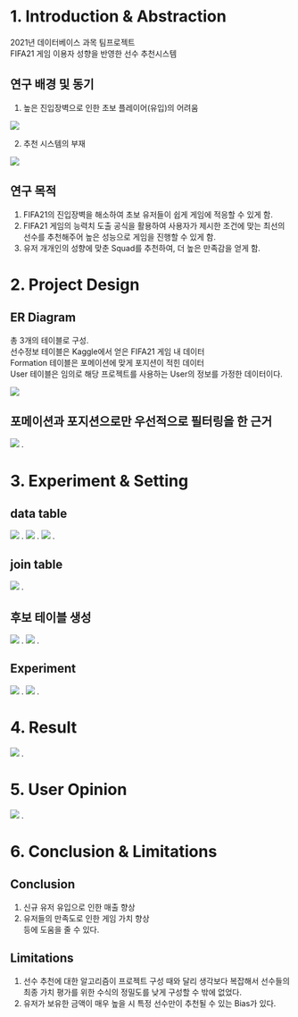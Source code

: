 # 1. Introduction & Abstraction
2021년 데이터베이스 과목 팀프로젝트  
FIFA21 게임 이용자 성향을 반영한 선수 추천시스템


## 연구 배경 및 동기
1. 높은 진입장벽으로 인한 초보 플레이어(유입)의 어려움
<img src="./public/research_background.png">  

2. 추천 시스템의 부재  
<img src="./public/2.png">

## 연구 목적
1. FIFA21의 진입장벽을 해소하여 초보 유저들이 쉽게 게임에 적응할 수 있게 함.
2. FIFA21 게임의 능력치 도출 공식을 활용하여 사용자가 제시한 조건에 맞는 최선의 선수를 추천해주어 높은 성능으로 게임을 진행할 수 있게 함.
3. 유저 개개인의 성향에 맞춘 Squad를 추천하여, 더 높은 만족감을 얻게 함.  
  

      
# 2. Project Design

## ER Diagram 
총 3개의 테이블로 구성.  
선수정보 테이블은 Kaggle에서 얻은 FIFA21 게임 내 데이터  
Formation 테이블은 포메이션에 맞게 포지션이 적힌 데이터  
User 테이블은 임의로 해당 프로젝트를 사용하는 User의 정보를 가정한 데이터이다.  

<img src="./public/er_diagram.png">

## 포메이션과 포지션으로만 우선적으로 필터링을 한 근거  
<img src="./public/proof_of_position_formation.png"> . 
  

      
# 3. Experiment & Setting
## data table   
<img src="./public/experiment_1.png"> . 
<img src="./public/experiment_2.png"> . 
<img src="./public/db_user.png"> . 
## join table 
<img src="./public/join_table.png"> . 
  
## 후보 테이블 생성  
<img src="./public/candidate_table.png"> . 
<img src="./public/candidate_table_result.png"> . 

## Experiment 
<img src="./public/experiment_setting1.png"> . 
<img src="./public/experiment_setting2.png"> . 


  

# 4. Result 
<img src="./public/result1.png"> . 

# 5. User Opinion
<img src="./public/user_opinion.png"> .   

# 6. Conclusion & Limitations 
## Conclusion
1. 신규 유저 유입으로 인한 매출 향상
2. 유저들의 만족도로 인한 게임 가치 향상  
등에 도움을 줄 수 있다.

## Limitations
1. 선수 추천에 대한 알고리즘이 프로젝트 구성 때와 달리 생각보다 복잡해서 선수들의 최종 가치 평가를 위한 수식의 정밀도를 낮게 구성할 수 밖에 없었다.
2. 유저가 보유한 금액이 매우 높을 시 특정 선수만이 추천될 수 있는 Bias가 있다.
